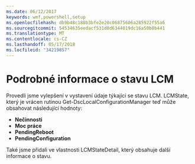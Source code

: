 ```yaml
---
ms.date: 06/12/2017
keywords: wmf,powershell,setup
ms.openlocfilehash: db9b48c188b3bfe2e20c06875606a285922f55a6
ms.sourcegitcommit: 54534635eedacf531d8d6344019dc16a50b8b441
ms.translationtype: MT
ms.contentlocale: cs-CZ
ms.lasthandoff: 05/17/2018
ms.locfileid: "34219857"
---
```

# <a name="detailed-information-about-lcm-state"></a>Podrobné informace o stavu LCM

Provedli jsme vylepšení v vystavení údaje týkající se stavu LCM. LCMState, který je vrácen rutinou Get-DscLocalConfigurationManager teď může obsahovat následující hodnoty:

* **Nečinnosti**
* **Moc práce**
* **PendingReboot**
* **PendingConfiguration**

Také jsme přidali ve vlastnosti LCMStateDetail, který obsahuje další informace o stavu.
